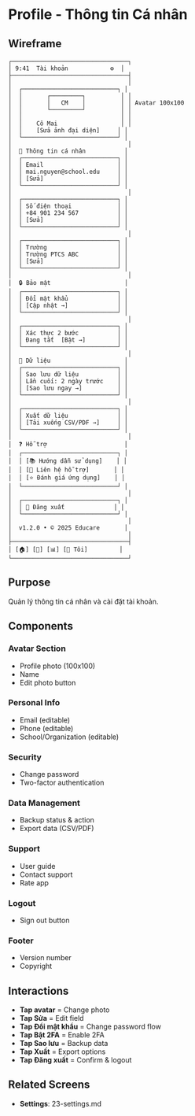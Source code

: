 # Profile - Thông tin Cá nhân

## Wireframe

```
┌─────────────────────────────────┐
│ 9:41  Tài khoản            ⚙️  │
├─────────────────────────────────┤
│                                 │
│  ┌───────────────────────────┐ │
│  │       ┌─────────┐          │ │
│  │       │   CM    │          │ │ Avatar 100x100
│  │       └─────────┘          │ │
│  │                            │ │
│  │    Cô Mai                  │ │
│  │    [Sửa ảnh đại diện]     │ │
│  └───────────────────────────┘ │
│                                 │
│  📧 Thông tin cá nhân           │
│  ┌───────────────────────────┐ │
│  │ Email                     │ │
│  │ mai.nguyen@school.edu     │ │
│  │ [Sửa]                     │ │
│  └───────────────────────────┘ │
│                                 │
│  ┌───────────────────────────┐ │
│  │ Số điện thoại             │ │
│  │ +84 901 234 567           │ │
│  │ [Sửa]                     │ │
│  └───────────────────────────┘ │
│                                 │
│  ┌───────────────────────────┐ │
│  │ Trường                    │ │
│  │ Trường PTCS ABC           │ │
│  │ [Sửa]                     │ │
│  └───────────────────────────┘ │
│                                 │
│  🔒 Bảo mật                     │
│  ┌───────────────────────────┐ │
│  │ Đổi mật khẩu              │ │
│  │ [Cập nhật →]              │ │
│  └───────────────────────────┘ │
│                                 │
│  ┌───────────────────────────┐ │
│  │ Xác thực 2 bước           │ │
│  │ Đang tắt  [Bật →]         │ │
│  └───────────────────────────┘ │
│                                 │
│  💾 Dữ liệu                     │
│  ┌───────────────────────────┐ │
│  │ Sao lưu dữ liệu           │ │
│  │ Lần cuối: 2 ngày trước    │ │
│  │ [Sao lưu ngay →]          │ │
│  └───────────────────────────┘ │
│                                 │
│  ┌───────────────────────────┐ │
│  │ Xuất dữ liệu              │ │
│  │ [Tải xuống CSV/PDF →]     │ │
│  └───────────────────────────┘ │
│                                 │
│  ❓ Hỗ trợ                      │
│  ┌───────────────────────────┐ │
│  │ [📚 Hướng dẫn sử dụng]    │ │
│  │ [💬 Liên hệ hỗ trợ]       │ │
│  │ [⭐ Đánh giá ứng dụng]    │ │
│  └───────────────────────────┘ │
│                                 │
│  ┌───────────────────────────┐ │
│  │ 🚪 Đăng xuất              │ │
│  └───────────────────────────┘ │
│                                 │
│  v1.2.0 • © 2025 Educare       │
│                                 │
├─────────────────────────────────┤
│ [🏠] [📝] [📊] [👤 Tôi]         │
└─────────────────────────────────┘
```

## Purpose

Quản lý thông tin cá nhân và cài đặt tài khoản.

## Components

### Avatar Section

- Profile photo (100x100)
- Name
- Edit photo button

### Personal Info

- Email (editable)
- Phone (editable)
- School/Organization (editable)

### Security

- Change password
- Two-factor authentication

### Data Management

- Backup status & action
- Export data (CSV/PDF)

### Support

- User guide
- Contact support
- Rate app

### Logout

- Sign out button

### Footer

- Version number
- Copyright

## Interactions

- **Tap avatar** = Change photo
- **Tap Sửa** = Edit field
- **Tap Đổi mật khẩu** = Change password flow
- **Tap Bật 2FA** = Enable 2FA
- **Tap Sao lưu** = Backup data
- **Tap Xuất** = Export options
- **Tap Đăng xuất** = Confirm & logout

## Related Screens

- **Settings**: 23-settings.md
